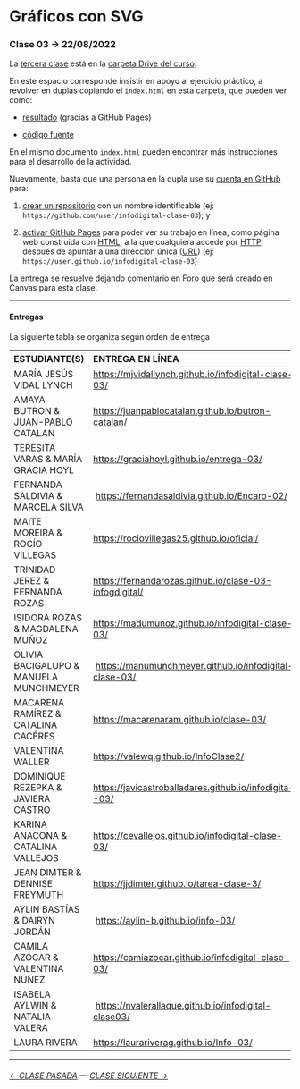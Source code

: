# Gráficos con SVG

### Clase 03 → 22/08/2022

La [tercera clase](https://docs.google.com/presentation/d/1ZApg8dXgdtMIn3joViGHkOBC52nc4cNZs4HDRbpnmw0/edit?usp=sharing) está en la [carpeta Drive del curso](https://drive.google.com/drive/folders/1TrKlW5fCH-crkBDy0LYgei0S6wCblQsI?usp=sharing).

En este espacio corresponde insistir en apoyo al ejercicio práctico, a revolver en duplas copiando el `index.html` en esta carpeta, que pueden ver como:

- [resultado](https://profesorfaco.github.io/dno075-2022-2/clase-03/) (gracias a GitHub Pages)

- [código fuente](https://github.com/profesorfaco/dno075-2022-2/blob/main/clase-03/index.html)

En el mismo documento `index.html` pueden encontrar más instrucciones para el desarrollo de la actividad.

Nuevamente, basta que una persona en la dupla use su [cuenta en GitHub](https://github.com/) para:

1. [crear un repositorio](https://docs.github.com/es/get-started/quickstart/create-a-repo) con un nombre identificable (ej: `https://github.com/user/infodigital-clase-03`); y

2. [activar GitHub Pages](https://docs.github.com/es/pages/getting-started-with-github-pages/configuring-a-publishing-source-for-your-github-pages-site) para poder ver su trabajo en línea, como página web construida con [HTML](https://developer.mozilla.org/es/docs/Learn/HTML/Introduction_to_HTML/Getting_started), a la que cualquiera accede por [HTTP](https://es.wikipedia.org/wiki/Protocolo_de_transferencia_de_hipertexto), después de apuntar a una dirección única ([URL](https://es.wikipedia.org/wiki/Localizador_de_recursos_uniforme)) (ej: `https://user.github.io/infodigital-clase-03`)

La entrega se resuelve dejando comentario en Foro que será creado en Canvas para esta clase.

- - - - - - - 

#### Entregas

La siguiente tabla se organiza según orden de entrega

| ESTUDIANTE(S) | ENTREGA EN LÍNEA |
|:--------------|:-----------------|
| MARÍA JESÚS VIDAL LYNCH | https://mjvidallynch.github.io/infodigital-clase-03/ |
| AMAYA BUTRON & JUAN-PABLO CATALAN | https://juanpablocatalan.github.io/butron-catalan/ |
| TERESITA VARAS & MARÍA GRACIA HOYL | https://graciahoyl.github.io/entrega-03/ |
| FERNANDA SALDIVIA & MARCELA SILVA | https://fernandasaldivia.github.io/Encaro-02/ |
| MAITE MOREIRA & ROCÍO VILLEGAS | https://rociovillegas25.github.io/oficial/ |
| TRINIDAD JEREZ & FERNANDA ROZAS | https://fernandarozas.github.io/clase-03-infogdigital/ |
| ISIDORA ROZAS & MAGDALENA MUÑOZ | https://madumunoz.github.io/infodigital-clase-03/ |
| OLIVIA BACIGALUPO & MANUELA MUNCHMEYER | https://manumunchmeyer.github.io/infodigital-clase-03/ |
| MACARENA RAMÍREZ & CATALINA CACÉRES | https://macarenaram.github.io/clase-03/ |
| VALENTINA WALLER | https://valewq.github.io/InfoClase2/ |
| DOMINIQUE REZEPKA & JAVIERA CASTRO | https://javicastroballadares.github.io/infodigita--03/ |
| KARINA ANACONA & CATALINA VALLEJOS | https://cevallejos.github.io/infodigital-clase-03/ |
| JEAN DIMTER & DENNISE FREYMUTH | https://jjdimter.github.io/tarea-clase-3/ |
| AYLIN BASTÍAS & DAIRYN JORDÁN | https://aylin-b.github.io/info-03/ |
| CAMILA AZÓCAR & VALENTINA NÚÑEZ | https://camiazocar.github.io/infodigital-clase-03/ | 
| ISABELA AYLWIN & NATALIA VALERA | https://nvalerallaque.github.io/infodigital-clase03/ |
| LAURA RIVERA | https://laurariverag.github.io/Info-03/ |

- - - - - - - 

###### [← CLASE PASADA](https://github.com/profesorfaco/dno075-2022-2/tree/main/clase-01) — [CLASE SIGUIENTE →](https://github.com/profesorfaco/dno075-2022-2/tree/main/clase-04) 
